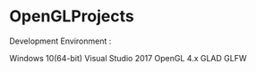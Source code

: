 # OpenGLProjects

Development Environment :

 
 Windows 10(64-bit)
 Visual Studio 2017
 OpenGL 4.x
 GLAD
 GLFW

